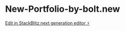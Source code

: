 # New-Portfolio-by-bolt.new

[Edit in StackBlitz next generation editor ⚡️](https://stackblitz.com/~/github.com/Adithyenkandasamy/New-Portfolio-by-bolt.new)